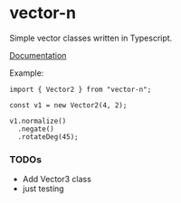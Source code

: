 # vector-n

Simple vector classes written in Typescript.

[Documentation](docs/index.html)

Example:
```
import { Vector2 } from "vector-n";

const v1 = new Vector2(4, 2);

v1.normalize()
  .negate()
  .rotateDeg(45);
```

### TODOs
- Add Vector3 class
- just testing
